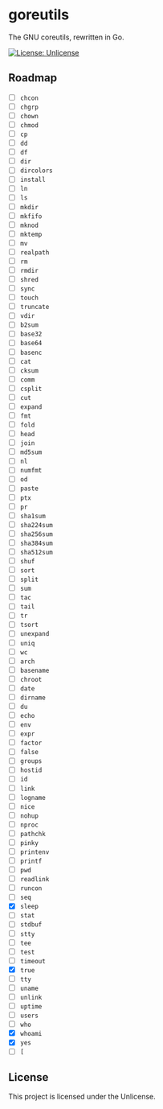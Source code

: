 # goreutils

The GNU coreutils, rewritten in Go.

[![License: Unlicense](https://img.shields.io/badge/license-unlicense-blue.svg)](./LICENSE)

## Roadmap

* [ ] `chcon`
* [ ] `chgrp`
* [ ] `chown`
* [ ] `chmod`
* [ ] `cp`
* [ ] `dd`
* [ ] `df`
* [ ] `dir`
* [ ] `dircolors`
* [ ] `install`
* [ ] `ln`
* [ ] `ls`
* [ ] `mkdir`
* [ ] `mkfifo`
* [ ] `mknod`
* [ ] `mktemp`
* [ ] `mv`
* [ ] `realpath`
* [ ] `rm`
* [ ] `rmdir`
* [ ] `shred`
* [ ] `sync`
* [ ] `touch`
* [ ] `truncate`
* [ ] `vdir`
* [ ] `b2sum`
* [ ] `base32`
* [ ] `base64`
* [ ] `basenc`
* [ ] `cat`
* [ ] `cksum`
* [ ] `comm`
* [ ] `csplit`
* [ ] `cut`
* [ ] `expand`
* [ ] `fmt`
* [ ] `fold`
* [ ] `head`
* [ ] `join`
* [ ] `md5sum`
* [ ] `nl`
* [ ] `numfmt`
* [ ] `od`
* [ ] `paste`
* [ ] `ptx`
* [ ] `pr`
* [ ] `sha1sum`
* [ ] `sha224sum`
* [ ] `sha256sum`
* [ ] `sha384sum`
* [ ] `sha512sum`
* [ ] `shuf`
* [ ] `sort`
* [ ] `split`
* [ ] `sum`
* [ ] `tac`
* [ ] `tail`
* [ ] `tr`
* [ ] `tsort`
* [ ] `unexpand`
* [ ] `uniq`
* [ ] `wc`
* [ ] `arch`
* [ ] `basename`
* [ ] `chroot`
* [ ] `date`
* [ ] `dirname`
* [ ] `du`
* [ ] `echo`
* [ ] `env`
* [ ] `expr`
* [ ] `factor`
* [ ] `false`
* [ ] `groups`
* [ ] `hostid`
* [ ] `id`
* [ ] `link`
* [ ] `logname`
* [ ] `nice`
* [ ] `nohup`
* [ ] `nproc`
* [ ] `pathchk`
* [ ] `pinky`
* [ ] `printenv`
* [ ] `printf`
* [ ] `pwd`
* [ ] `readlink`
* [ ] `runcon`
* [ ] `seq`
* [x] `sleep`
* [ ] `stat`
* [ ] `stdbuf`
* [ ] `stty`
* [ ] `tee`
* [ ] `test`
* [ ] `timeout`
* [x] `true`
* [ ] `tty`
* [ ] `uname`
* [ ] `unlink`
* [ ] `uptime`
* [ ] `users`
* [ ] `who`
* [x] `whoami`
* [x] `yes`
* [ ] `[`

## License

This project is licensed under the Unlicense.
